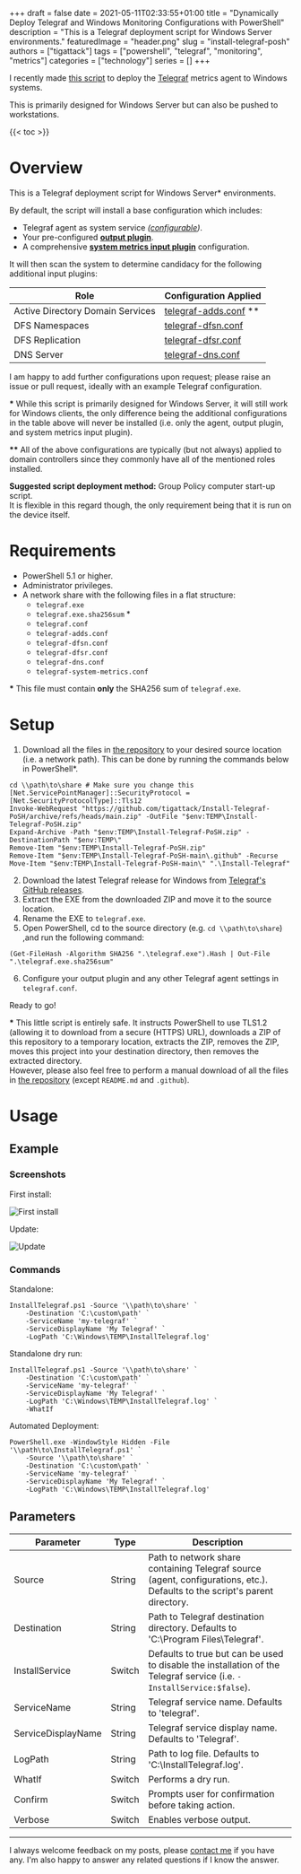 +++
draft = false
date = 2021-05-11T02:33:55+01:00
title = "Dynamically Deploy Telegraf and Windows Monitoring Configurations with PowerShell"
description = "This is a Telegraf deployment script for Windows Server environments."
featuredImage = "header.png"
slug = "install-telegraf-posh"
authors = ["tigattack"]
tags = ["powershell", "telegraf", "monitoring", "metrics"]
categories = ["technology"]
series = []
+++

I recently made [this script](https://github.com/tigattack/Install-Telegraf-PoSH/blob/main/InstallTelegraf.ps1) to deploy the [Telegraf](https://www.influxdata.com/time-series-platform/telegraf/) metrics agent to Windows systems.

This is primarily designed for Windows Server but can also be pushed to workstations.

{{< toc >}}

# Overview

This is a Telegraf deployment script for Windows Server\* environments.

By default, the script will install a base configuration which includes:

* Telegraf agent as system service *([configurable](#parameters))*.
* Your pre-configured [**output plugin**](https://github.com/tigattack/Install-Telegraf-PoSH/blob/main/telegraf.conf).
* A comprehensive [**system metrics input plugin**](https://github.com/tigattack/Install-Telegraf-PoSH/blob/main/telegraf-system-metrics.conf) configuration.

It will then scan the system to determine candidacy for the following additional input plugins:

| Role                             | Configuration Applied                                                                                    |
|----------------------------------|-------------------------------------|
| Active Directory Domain Services | [telegraf-adds.conf](https://github.com/tigattack/Install-Telegraf-PoSH/blob/main/telegraf-adds.conf) ** |
| DFS Namespaces                   | [telegraf-dfsn.conf](https://github.com/tigattack/Install-Telegraf-PoSH/blob/main/telegraf-dfsn.conf)    |
| DFS Replication                  | [telegraf-dfsr.conf](https://github.com/tigattack/Install-Telegraf-PoSH/blob/main/telegraf-dfsr.conf)    |
| DNS Server                       | [telegraf-dns.conf](https://github.com/tigattack/Install-Telegraf-PoSH/blob/main/telegraf-dns.conf)      |

I am happy to add further configurations upon request; please raise an issue or pull request, ideally with an example Telegraf configuration.

**\*** While this script is primarily designed for Windows Server, it will still work for Windows clients, the only difference being the additional configurations in the table above will never be installed (i.e. only the agent, output plugin, and system metrics input plugin).

**\*\*** All of the above configurations are typically (but not always) applied to domain controllers since they commonly have all of the mentioned roles installed.

**Suggested script deployment method:** Group Policy computer start-up script.  
It is flexible in this regard though, the only requirement being that it is run on the device itself.

# Requirements

* PowerShell 5.1 or higher.
* Administrator privileges.
* A network share with the following files in a flat structure:
    * `telegraf.exe`
    * `telegraf.exe.sha256sum` \*
    * `telegraf.conf`
    * `telegraf-adds.conf`
    * `telegraf-dfsn.conf`
    * `telegraf-dfsr.conf`
    * `telegraf-dns.conf`
    * `telegraf-system-metrics.conf`

**\*** This file must contain **only** the SHA256 sum of `telegraf.exe`.

# Setup

1. Download all the files in [the repository](https://github.com/tigattack/Install-Telegraf-PoSH) to your desired source location (i.e. a network path). This can be done by running the commands below in PowerShell\*.

<pre class="language-powershell">
<code>cd \\path\to\share # Make sure you change this
[Net.ServicePointManager]::SecurityProtocol = [Net.SecurityProtocolType]::Tls12
Invoke-WebRequest "https://github.com/tigattack/Install-Telegraf-PoSH/archive/refs/heads/main.zip" -OutFile "$env:TEMP\Install-Telegraf-PoSH.zip"
Expand-Archive -Path "$env:TEMP\Install-Telegraf-PoSH.zip" -DestinationPath "$env:TEMP\"
Remove-Item "$env:TEMP\Install-Telegraf-PoSH.zip"
Remove-Item "$env:TEMP\Install-Telegraf-PoSH-main\.github" -Recurse
Move-Item "$env:TEMP\Install-Telegraf-PoSH-main\" ".\Install-Telegraf"
</code></pre>

2. Download the latest Telegraf release for Windows from [Telegraf's GitHub releases](https://github.com/influxdata/telegraf/releases).
3. Extract the EXE from the downloaded ZIP and move it to the source location.
4. Rename the EXE to `telegraf.exe`.
5. Open PowerShell, cd to the source directory (e.g. `cd \\path\to\share`) ,and run the following command:

<pre class="language-powershell">
<code>(Get-FileHash -Algorithm SHA256 ".\telegraf.exe").Hash | Out-File ".\telegraf.exe.sha256sum"
</code></pre>

6. Configure your output plugin and any other Telegraf agent settings in `telegraf.conf`.

Ready to go!

**\*** This little script is entirely safe. It instructs PowerShell to use TLS1.2 (allowing it to download from a secure (HTTPS) URL), downloads a ZIP of this repository to a temporary location, extracts the ZIP, removes the ZIP, moves this project into your destination directory, then removes the extracted directory.  
However, please also feel free to perform a manual download of all the files in [the repository](https://github.com/tigattack/Install-Telegraf-PoSH) (except
`README.md` and `.github`).

# Usage

## Example

### Screenshots

First install:

<img src="https://i.tiga.tech/LUlo2/RaFEbuju26.png/raw"
    title="First install" loading="lazy" />

Update:

<img src="https://i.tiga.tech/LUlo2/zovUBIVo22.png/raw"
    title="Update" loading="lazy" />

### Commands

Standalone:

<pre class="language-powershell">
<code>InstallTelegraf.ps1 -Source '\\path\to\share' `
    -Destination 'C:\custom\path' `
    -ServiceName 'my-telegraf' `
    -ServiceDisplayName 'My Telegraf' `
    -LogPath 'C:\Windows\TEMP\InstallTelegraf.log'
</code></pre>

Standalone dry run:

<pre class="language-powershell">
<code>InstallTelegraf.ps1 -Source '\\path\to\share' `
    -Destination 'C:\custom\path' `
    -ServiceName 'my-telegraf' `
    -ServiceDisplayName 'My Telegraf' `
    -LogPath 'C:\Windows\TEMP\InstallTelegraf.log' `
    -WhatIf
</code></pre>

Automated Deployment:

<pre class="language-powershell">
<code>PowerShell.exe -WindowStyle Hidden -File '\\path\to\InstallTelegraf.ps1' `
    -Source '\\path\to\share' `
    -Destination 'C:\custom\path' `
    -ServiceName 'my-telegraf' `
    -ServiceDisplayName 'My Telegraf' `
    -LogPath 'C:\Windows\TEMP\InstallTelegraf.log'
</code></pre>

## Parameters

| Parameter          | Type   | Description                                                                                                                |
|--------------------|--------|-------------------------------------------------------|
| Source             | String | Path to network share containing Telegraf source (agent, configurations, etc.). Defaults to the script's parent directory. |
| Destination        | String | Path to Telegraf destination directory. Defaults to 'C:\Program Files\Telegraf'.                                           |
| InstallService     | Switch | Defaults to true but can be used to disable the installation of the Telegraf service (i.e. `-InstallService:$false`).        |
| ServiceName        | String | Telegraf service name. Defaults to 'telegraf'.                                                                             |
| ServiceDisplayName | String | Telegraf service display name. Defaults to 'Telegraf'.                                                                     |
| LogPath            | String | Path to log file. Defaults to 'C:\InstallTelegraf.log'.                                                                    |
| WhatIf             | Switch | Performs a dry run.                                                                                                        |
| Confirm            | Switch | Prompts user for confirmation before taking action.                                                                        |
| Verbose            | Switch | Enables verbose output.                                                                                                    |

---

I always welcome feedback on my posts, please [contact me](/contact) if you have any. I'm also happy to answer any related questions if I know the answer.
